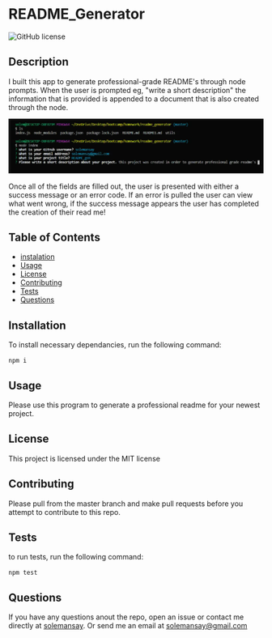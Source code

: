   # README_Generator

  ![GitHub license](https://img.shields.io/badge/license-MIT-blue.svg)

  ## Description 

  I built this app to generate professional-grade README's through node prompts. When the user is prompted eg, "write a short description" the information that is provided is appended to a document that is also created through the node. 

  <img src= "assets/bashWindow.png" alt = "bash window">

  Once all of the fields are filled out, the user is presented with either a success message or an error code. If an error is pulled the user can view what went wrong, if the success message appears the user has completed the creation of their read me!

  ## Table of Contents 
  
  * [instalation](#instalation)
  * [Usage](#usage)
  * [License](#license)
  * [Contributing](#contributing)
  * [Tests](#tests)
  * [Questions](#questions)
  
  ## Installation 
  
  To install necessary dependancies, run the following command: 
  ```
  npm i
  ```
  ## Usage
  
  Please use this program to generate a professional readme for your newest project. 
  
  ## License
  
  This project is licensed under the MIT license 
  
  ## Contributing
  
  Please pull from the master branch and make pull requests before you attempt to contribute to this repo.
  
  ## Tests
  
  to run tests, run the following command:
  ```
  npm test
  ```
  ## Questions
  
  If you have any questions anout the repo, open an issue or contact me directly at [solemansay](https://github.com/solemansay/). 
  Or send me an email at [solemansay@gmail.com](solemansay@gmail.com)
